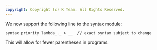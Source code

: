 ```yaml
---
copyright: Copyright (c) K Team. All Rights Reserved.
---
```


We now support the following line to the syntax module:

    syntax priority lambda_._ > __  // exact syntax subject to change

This will allow for fewer parentheses in programs.
